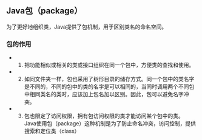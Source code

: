 ## Java包（package）  
为了更好地组织类，Java提供了包机制，用于区别类名的命名空间。  
### 包的作用 
* 1. 把功能相似或相关的类或接口组织在同一个包中，方便类的查找和使用。  
* 2. 如同文件夹一样，包也采用了树形目录的储存方式。同一个包中的类名字是不同的，不同的包中的类的名字是可以相同的，当同时调用两个不同包中相同类名的类时，应该加上包名加以区别。因此，包可以避免名字冲突。
* 3. 包也限定了访问权限，拥有包访问权限的类才能访问某个包中的类。  
Java使用包（package）这种机制是为了防止命名冲突，访问控制，提供搜索和定位类（class）